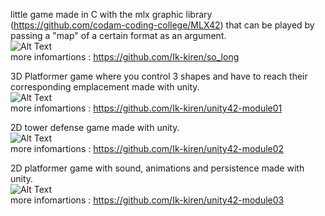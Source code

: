 little game made in C with the mlx graphic library (https://github.com/codam-coding-college/MLX42) that can be played by passing a "map" of a certain format as an argument.  
![Alt Text](https://media0.giphy.com/media/v1.Y2lkPTc5MGI3NjExbTczemg2ZDBlZXhxd2JkYW9naWZhZnhpcXd4ZDl2Y2YxaTMzcjFsMSZlcD12MV9pbnRlcm5hbF9naWZfYnlfaWQmY3Q9Zw/6ZhFRdgVDf97rc8q9Z/giphy.gif)  
more infomartions : https://github.com/Ik-kiren/so_long  
  
3D Platformer game where you control 3 shapes and have to reach their corresponding emplacement made with unity.  
![Alt Text](https://media4.giphy.com/media/v1.Y2lkPTc5MGI3NjExcDFlNGQwdWZidndhbDFqeGhlMXU2M3RxNG9pZm9pbDUwZjlxNjg0ZCZlcD12MV9pbnRlcm5hbF9naWZfYnlfaWQmY3Q9Zw/KFKmXV5BDYXQkjvWrq/giphy.gif)  
more infomartions : https://github.com/Ik-kiren/unity42-module01  

2D tower defense game made with unity.  
![Alt Text](https://media3.giphy.com/media/v1.Y2lkPTc5MGI3NjExNGQwdjc1YzI2cGRnb2l1ZTNpd2ZjdDE0MnpqMGJiMXFoMXphaWJtNSZlcD12MV9pbnRlcm5hbF9naWZfYnlfaWQmY3Q9Zw/5Z22VhE2b1UXWJMYEF/giphy.gif)  
more infomartions : https://github.com/Ik-kiren/unity42-module02  

2D platformer game with sound, animations and persistence made with unity.  
![Alt Text](https://media0.giphy.com/media/v1.Y2lkPTc5MGI3NjExYWJrdHpsc3V4emw0bGV5N2czNWJmMzFuaXpiNjRkcG9za2k4ZzBoeCZlcD12MV9pbnRlcm5hbF9naWZfYnlfaWQmY3Q9Zw/zefzBNf6gD7BFalcg0/giphy.gif)  
more infomartions : https://github.com/Ik-kiren/unity42-module03  
